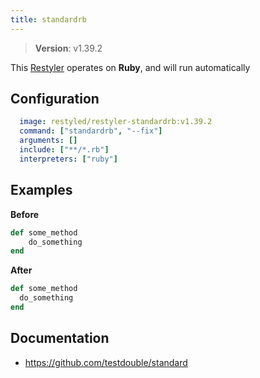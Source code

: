 ```yaml
---
title: standardrb
---
```


> **Version**: v1.39.2

This [Restyler][source] operates on **Ruby**, and will run automatically

## Configuration

```yaml
  image: restyled/restyler-standardrb:v1.39.2
  command: ["standardrb", "--fix"]
  arguments: []
  include: ["**/*.rb"]
  interpreters: ["ruby"]
```

## Examples

**Before**

```ruby
def some_method
    do_something
end

```

**After**

```ruby
def some_method
  do_something
end

```


## Documentation

- https://github.com/testdouble/standard

[source]: https://github.com/restyled-io/restylers/blob/main/standardrb/info.yaml
